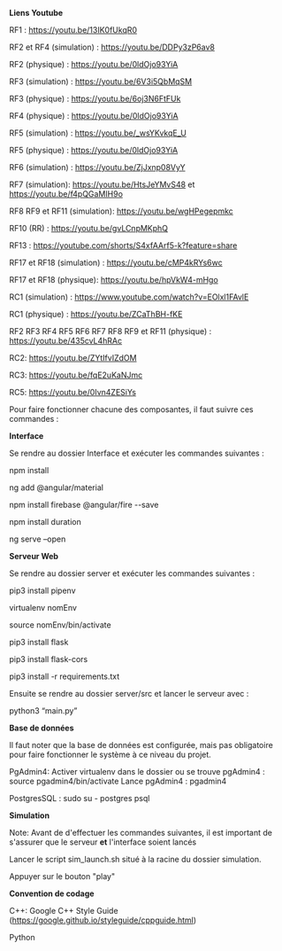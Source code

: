 **Liens Youtube** 

RF1 : https://youtu.be/13IK0fUkqR0

RF2 et RF4 (simulation) : https://youtu.be/DDPy3zP6av8

RF2 (physique) : https://youtu.be/0ldOjo93YiA

RF3 (simulation) : https://youtu.be/6V3i5QbMqSM

RF3 (physique) : https://youtu.be/6oj3N6FtFUk

RF4 (physique) : https://youtu.be/0ldOjo93YiA

RF5 (simulation) : https://youtu.be/_wsYKvkqE_U

RF5 (physique) : https://youtu.be/0ldOjo93YiA

RF6 (simulation) : https://youtu.be/ZjJxnp08VyY

RF7 (simulation): https://youtu.be/HtsJeYMvS48 et https://youtu.be/f4pQGaMIH9o

RF8 RF9 et RF11 (simulation): https://youtu.be/wgHPegepmkc

RF10 (RR) : https://youtu.be/gvLCnpMKphQ

RF13 : https://youtube.com/shorts/S4xfAArf5-k?feature=share

RF17 et RF18 (simulation) : https://youtu.be/cMP4kRYs6wc

RF17 et RF18 (physique): https://youtu.be/hpVkW4-mHgo

RC1 (simulation) : https://www.youtube.com/watch?v=EOlxl1FAvlE

RC1 (physique) : https://youtu.be/ZCaThBH-fKE

RF2 RF3 RF4 RF5 RF6 RF7 RF8 RF9 et RF11 (physique) : https://youtu.be/435cvL4hRAc

RC2: https://youtu.be/ZYtIfvIZdOM

RC3: https://youtu.be/fqE2uKaNJmc

RC5: https://youtu.be/0Ivn4ZESiYs

Pour faire fonctionner chacune des composantes, il faut suivre ces commandes :


**Interface**

Se rendre au dossier Interface et exécuter les commandes suivantes :

npm install

ng add @angular/material

npm install firebase @angular/fire --save

npm install duration

ng serve –open




**Serveur Web**

Se rendre au dossier server et exécuter les commandes suivantes :

pip3 install pipenv

virtualenv nomEnv

source nomEnv/bin/activate

pip3 install flask

pip3 install flask-cors

pip3 install -r requirements.txt


Ensuite se rendre au dossier server/src et lancer le serveur avec : 

python3 “main.py”

**Base de données**

Il faut noter que la base de données est configurée, mais pas obligatoire pour faire fonctionner le système à ce niveau du projet.

PgAdmin4:
Activer virtualenv dans le dossier ou se trouve pgAdmin4 : source pgadmin4/bin/activate
Lance pgAdmin4 : pgadmin4

PostgresSQL :
sudo su - postgres
psql

**Simulation**

Note: Avant de d'effectuer les commandes suivantes, il est important de s'assurer que le serveur **et** l'interface soient lancés

Lancer le script sim_launch.sh situé à la racine du dossier simulation.

Appuyer sur le bouton "play"

**Convention de codage**

C++: Google C++ Style Guide (https://google.github.io/styleguide/cppguide.html)

Python
